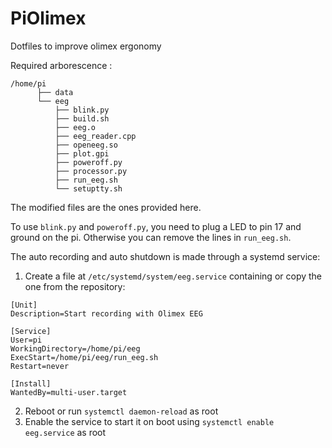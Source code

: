 # PiOlimex
Dotfiles to improve olimex ergonomy

Required arborescence :

```
/home/pi
      ├── data
      └── eeg
          ├── blink.py
          ├── build.sh
          ├── eeg.o
          ├── eeg_reader.cpp
          ├── openeeg.so
          ├── plot.gpi
          ├── poweroff.py
          ├── processor.py
          ├── run_eeg.sh
          └── setuptty.sh
```

The modified files are the ones provided here.

To use `blink.py` and `poweroff.py`, you need to plug a LED to pin 17 and ground on the pi. Otherwise you can remove the lines in `run_eeg.sh`.

The auto recording and auto shutdown is made through a systemd service:
1. Create a file at `/etc/systemd/system/eeg.service` containing or copy the one from the repository:

```text
[Unit]
Description=Start recording with Olimex EEG

[Service]
User=pi
WorkingDirectory=/home/pi/eeg
ExecStart=/home/pi/eeg/run_eeg.sh
Restart=never

[Install]
WantedBy=multi-user.target
```
2. Reboot or run `systemctl daemon-reload` as root
3. Enable the service to start it on boot using `systemctl enable eeg.service` as root
